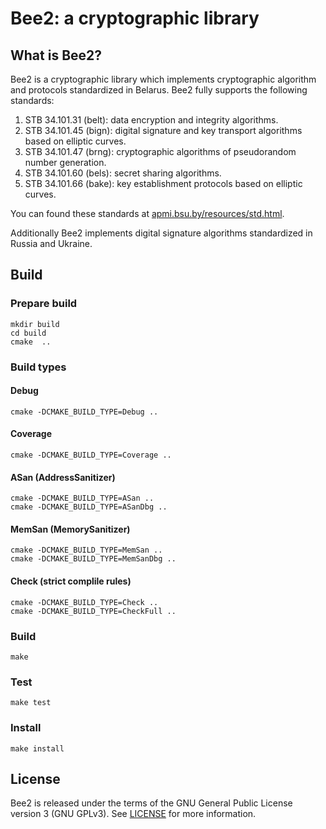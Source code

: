 Bee2: a cryptographic library
=============================

What is Bee2?
-------------

Bee2 is a cryptographic library which implements cryptographic 
algorithm and protocols standardized in Belarus. 
Bee2 fully supports the following standards:

1. STB 34.101.31 (belt): data encryption and integrity algorithms.
2. STB 34.101.45 (bign): digital signature and key transport algorithms 
   based on elliptic curves.
3. STB 34.101.47 (brng): cryptographic algorithms of pseudorandom number 
   generation.
4. STB 34.101.60 (bels): secret sharing algorithms.
5. STB 34.101.66 (bake): key establishment protocols based on elliptic 
   curves. 

You can found these standards at 
[apmi.bsu.by/resources/std.html](http://apmi.bsu.by/resources/std.html).

Additionally Bee2 implements digital signature algorithms standardized in 
Russia and Ukraine.

Build
-----

### Prepare build

    mkdir build
    cd build
    cmake  ..

### Build types

#### Debug

    cmake -DCMAKE_BUILD_TYPE=Debug ..

#### Coverage

    cmake -DCMAKE_BUILD_TYPE=Coverage ..

#### ASan (AddressSanitizer)

    cmake -DCMAKE_BUILD_TYPE=ASan ..
    cmake -DCMAKE_BUILD_TYPE=ASanDbg ..

#### MemSan (MemorySanitizer)

    cmake -DCMAKE_BUILD_TYPE=MemSan ..
    cmake -DCMAKE_BUILD_TYPE=MemSanDbg ..

#### Check (strict complile rules)

    cmake -DCMAKE_BUILD_TYPE=Check ..
    cmake -DCMAKE_BUILD_TYPE=CheckFull ..

### Build

    make

### Test

    make test

### Install

    make install

License
-------

Bee2 is released under the terms of the GNU General Public License version 3
(GNU GPLv3). See [LICENSE](LICENSE) for more information.
